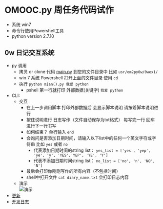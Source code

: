 # OMOOC.py 周任务代码试作

- 系统 win7
- 命令行使用Powershell工具
- python version 2.7.10

## 0w 日记交互系统

- py 调用
	- 拷贝 or clone 代码 [main.py](https://github.com/JeremiahZhang/pybeginner/blob/master/_src/om2py0w/0wex0/main.py) 到您的文件目录中 比如 `usr/om2py0w/0wex1/`
	- win 7 系统 Powershell 打开上面的文件目录 使用 `cd`
	- 执行 `python mian().py 我爱 python`
		+ pshell 第一行就打印 外部数据(关键字) `我爱 python`  
- CLI:
    + 交互
	    + 在上一步调用脚本 打印外部数据后 会显示脚本说明 请按着脚本说明进行
	    + 按住说明进行 日志写作（文件自动保存为txt格式） 每写完一行 回车进行下一行书写
	    + 如何结束？ 单行输入 `end`
	    + 会询问是否添加日期时间，请输入以下list中的任何一个英文字符或字符串 比如 `yes` 或者 `no` 
		    + 代表添加日期时间的string list： `yes_list = ['yes', 'yep', 'ye', 'y', 'YES','YEP', 'YE', 'Y']`
			+ 代表不添加日期时间string list： `no_list = ['no', 'n', 'NO', 'N']`
		+ 最后会打印你刚刚写作的所有内容（不包括时间）
		+ shell中打开文件 `cat diary_name.txt` 会打印日志内容
	+ 演示  
	![演示](https://raw.githubusercontent.com/JeremiahZhang/pybeginner/master/_image/05_readme_pre.JPG)
- [更新](https://github.com/JeremiahZhang/OMOOC2py/blob/master/_src/om2py0w/0wex0/diary_beta_2.py)
- [开发日志](https://jeremiahzhang.gitbooks.io/omooc2py/content/2nDev/week01_interact.html)
